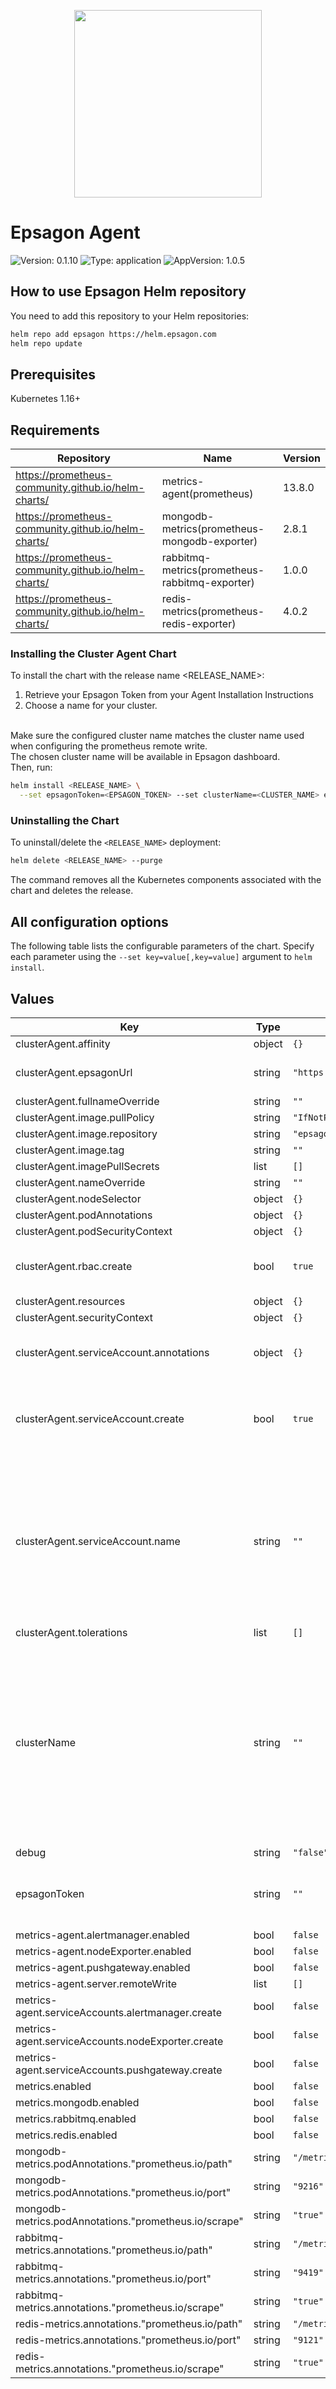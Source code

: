 <p align="center">
  <a href="https://epsagon.com" target="_blank" align="center">
    <img src="https://cdn2.hubspot.net/hubfs/4636301/Positive%20RGB_Logo%20Horizontal%20-01.svg" width="300">
  </a>
  <br />
</p>

# Epsagon Agent

![Version: 0.1.10](https://img.shields.io/badge/Version-0.1.10-informational?style=flat-square) ![Type: application](https://img.shields.io/badge/Type-application-informational?style=flat-square) ![AppVersion: 1.0.5](https://img.shields.io/badge/AppVersion-1.0.5-informational?style=flat-square)

## How to use Epsagon Helm repository
You need to add this repository to your Helm repositories:

```bash
helm repo add epsagon https://helm.epsagon.com
helm repo update
```

## Prerequisites

Kubernetes 1.16+

## Requirements

| Repository | Name | Version |
|------------|------|---------|
| https://prometheus-community.github.io/helm-charts/ | metrics-agent(prometheus) | 13.8.0 |
| https://prometheus-community.github.io/helm-charts/ | mongodb-metrics(prometheus-mongodb-exporter) | 2.8.1 |
| https://prometheus-community.github.io/helm-charts/ | rabbitmq-metrics(prometheus-rabbitmq-exporter) | 1.0.0 |
| https://prometheus-community.github.io/helm-charts/ | redis-metrics(prometheus-redis-exporter) | 4.0.2 |

### Installing the Cluster Agent Chart
To install the chart with the release name <RELEASE_NAME>:
1. Retrieve your Epsagon Token from your Agent Installation Instructions
2. Choose a name for your cluster.
<br>
Make sure the configured cluster name matches the cluster name used when configuring the prometheus remote write.
<br>
The chosen cluster name will be available in Epsagon dashboard.
<br>
Then, run:

```bash
helm install <RELEASE_NAME> \
  --set epsagonToken=<EPSAGON_TOKEN> --set clusterName=<CLUSTER_NAME> epsagon/cluster-agent
```
### Uninstalling the Chart

To uninstall/delete the `<RELEASE_NAME>` deployment:

```bash
helm delete <RELEASE_NAME> --purge
```

The command removes all the Kubernetes components associated with the chart and deletes the release.

## All configuration options

The following table lists the configurable parameters of the chart. Specify each parameter using the `--set key=value[,key=value]` argument to `helm install`.

## Values

| Key | Type | Default | Description |
|-----|------|---------|-------------|
| clusterAgent.affinity | object | `{}` |  |
| clusterAgent.epsagonUrl | string | `"https://collector.epsagon.com/resources/v1"` | The url to send the data to |
| clusterAgent.fullnameOverride | string | `""` |  |
| clusterAgent.image.pullPolicy | string | `"IfNotPresent"` |  |
| clusterAgent.image.repository | string | `"epsagon/cluster-agent"` |  |
| clusterAgent.image.tag | string | `""` |  |
| clusterAgent.imagePullSecrets | list | `[]` |  |
| clusterAgent.nameOverride | string | `""` |  |
| clusterAgent.nodeSelector | object | `{}` |  |
| clusterAgent.podAnnotations | object | `{}` |  |
| clusterAgent.podSecurityContext | object | `{}` |  |
| clusterAgent.rbac.create | bool | `true` | If true, create & use RBAC resources |
| clusterAgent.resources | object | `{}` |  |
| clusterAgent.securityContext | object | `{}` |  |
| clusterAgent.serviceAccount.annotations | object | `{}` | Annotations to add to the service account |
| clusterAgent.serviceAccount.create | bool | `true` | Specifies whether a service account should be created |
| clusterAgent.serviceAccount.name | string | `""` | The name of the service account to use. If not set and create is true, a name is generated using the fullname template |
| clusterAgent.tolerations | list | `[]` |  |
| clusterName | string | `""` | Set a unique cluster name to allow multiple clusters to integrate with Epsagon, while easily identifying where the resources are coming from |
| debug | string | `"false"` |  |
| epsagonToken | string | `""` | Set the Epsagon token of your account |
| metrics-agent.alertmanager.enabled | bool | `false` |  |
| metrics-agent.nodeExporter.enabled | bool | `false` |  |
| metrics-agent.pushgateway.enabled | bool | `false` |  |
| metrics-agent.server.remoteWrite | list | `[]` |  |
| metrics-agent.serviceAccounts.alertmanager.create | bool | `false` |  |
| metrics-agent.serviceAccounts.nodeExporter.create | bool | `false` |  |
| metrics-agent.serviceAccounts.pushgateway.create | bool | `false` |  |
| metrics.enabled | bool | `false` |  |
| metrics.mongodb.enabled | bool | `false` |  |
| metrics.rabbitmq.enabled | bool | `false` |  |
| metrics.redis.enabled | bool | `false` |  |
| mongodb-metrics.podAnnotations."prometheus.io/path" | string | `"/metrics"` |  |
| mongodb-metrics.podAnnotations."prometheus.io/port" | string | `"9216"` |  |
| mongodb-metrics.podAnnotations."prometheus.io/scrape" | string | `"true"` |  |
| rabbitmq-metrics.annotations."prometheus.io/path" | string | `"/metrics"` |  |
| rabbitmq-metrics.annotations."prometheus.io/port" | string | `"9419"` |  |
| rabbitmq-metrics.annotations."prometheus.io/scrape" | string | `"true"` |  |
| redis-metrics.annotations."prometheus.io/path" | string | `"/metrics"` |  |
| redis-metrics.annotations."prometheus.io/port" | string | `"9121"` |  |
| redis-metrics.annotations."prometheus.io/scrape" | string | `"true"` |  |

